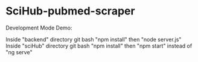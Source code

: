 # SciHub-pubmed-scraper

Development Mode Demo:

Inside "backend" directory git bash "npm install" then "node server.js"
Inside "sciHub" directory git bash "npm install" then "npm start" instead of "ng serve"
